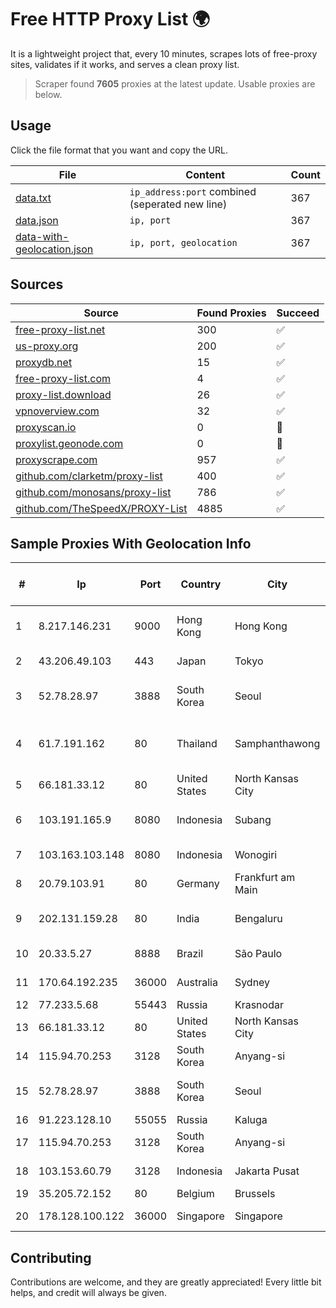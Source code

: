 
# Free HTTP Proxy List 🌍

It is a lightweight project that, every 10 minutes, scrapes lots of free-proxy sites, validates if it works, and serves a clean proxy list.


> Scraper found **7605** proxies at the latest update. Usable proxies are below.

## Usage

Click the file format that you want and copy the URL.


|File|Content|Count|
|----|-------|-----|
|[data.txt](https://raw.githubusercontent.com/themiralay/Proxy-List-World/master/data.txt)|`ip_address:port` combined (seperated new line)|367|
|[data.json](https://raw.githubusercontent.com/themiralay/Proxy-List-World/master/data.json)|`ip, port`|367|
|[data-with-geolocation.json](https://raw.githubusercontent.com/themiralay/Proxy-List-World/master/data-with-geolocation.json)|`ip, port, geolocation`|367|

## Sources

|Source|Found Proxies|Succeed|
|------|-------------|-------|
|[free-proxy-list.net](https://free-proxy-list.net)|300|✅|
|[us-proxy.org](https://www.us-proxy.org)|200|✅|
|[proxydb.net](http://proxydb.net)|15|✅|
|[free-proxy-list.com](https://free-proxy-list.com/?page=&port=&type%5B%5D=http&type%5B%5D=https&up_time=0&search=Search)|4|✅|
|[proxy-list.download](https://www.proxy-list.download/HTTP)|26|✅|
|[vpnoverview.com](https://vpnoverview.com/privacy/anonymous-browsing/free-proxy-servers)|32|✅|
|[proxyscan.io](https://www.proxyscan.io)|0|🚫|
|[proxylist.geonode.com](https://proxylist.geonode.com/api/proxy-list?limit=300&page=1&sort_by=lastChecked&sort_type=desc&protocols=http,https)|0|🚫|
|[proxyscrape.com](https://api.proxyscrape.com/v2/?request=displayproxies&protocol=http&timeout=10000&country=all&ssl=all&anonymity=all)|957|✅|
|[github.com/clarketm/proxy-list](https://raw.githubusercontent.com/clarketm/proxy-list/master/proxy-list-raw.txt)|400|✅|
|[github.com/monosans/proxy-list](https://raw.githubusercontent.com/monosans/proxy-list/main/proxies/http.txt)|786|✅|
|[github.com/TheSpeedX/PROXY-List](https://raw.githubusercontent.com/TheSpeedX/PROXY-List/master/http.txt)|4885|✅|


## Sample Proxies With Geolocation Info

|#|Ip|Port|Country|City|Internet Service Provider|
|-|--|----|-------|----|-------------------------|
|1|8.217.146.231|9000|Hong Kong|Hong Kong|Alibaba (US) Technology Co., Ltd.|
|2|43.206.49.103|443|Japan|Tokyo|Amazon.com, Inc.|
|3|52.78.28.97|3888|South Korea|Seoul|Amazon Technologies Inc.|
|4|61.7.191.162|80|Thailand|Samphanthawong|CAT Telecom Public Company Limited|
|5|66.181.33.12|80|United States|North Kansas City|UnReal Servers, LLC|
|6|103.191.165.9|8080|Indonesia|Subang|PT Sakti Wijaya Network|
|7|103.163.103.148|8080|Indonesia|Wonogiri|PT Mamura Inter Media|
|8|20.79.103.91|80|Germany|Frankfurt am Main|Microsoft Corporation|
|9|202.131.159.28|80|India|Bengaluru|Karuturi Telecom Pvt Ltd|
|10|20.33.5.27|8888|Brazil|São Paulo|Microsoft Corporation|
|11|170.64.192.235|36000|Australia|Sydney|DigitalOcean, LLC|
|12|77.233.5.68|55443|Russia|Krasnodar|Yug-Link|
|13|66.181.33.12|80|United States|North Kansas City|UnReal Servers, LLC|
|14|115.94.70.253|3128|South Korea|Anyang-si|LG DACOM Corporation|
|15|52.78.28.97|3888|South Korea|Seoul|Amazon Technologies Inc.|
|16|91.223.128.10|55055|Russia|Kaluga|IT Ltd.|
|17|115.94.70.253|3128|South Korea|Anyang-si|LG DACOM Corporation|
|18|103.153.60.79|3128|Indonesia|Jakarta Pusat|PT Era Awan Digital|
|19|35.205.72.152|80|Belgium|Brussels|Google LLC|
|20|178.128.100.122|36000|Singapore|Singapore|DigitalOcean, LLC|



## Contributing

Contributions are welcome, and they are greatly appreciated! Every
little bit helps, and credit will always be given.

